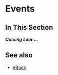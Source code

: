 # Events

## In This Section

***Coming soon...***

## See also

* [eBook](/docs/documentation/eBook)
